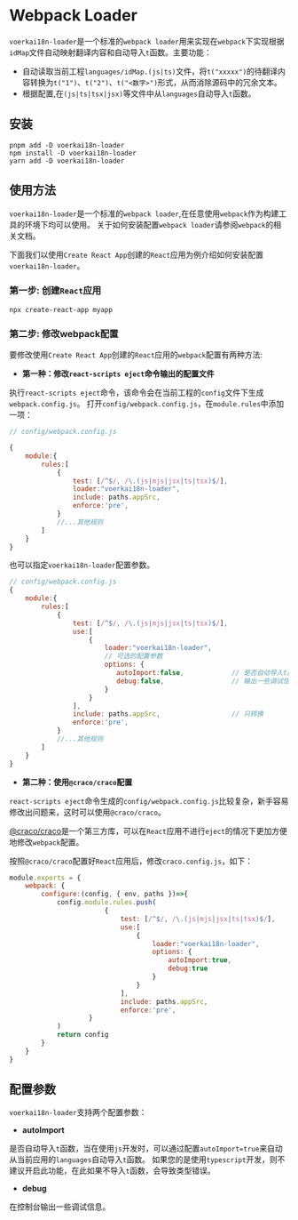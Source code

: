 # Webpack Loader

`voerkai18n-loader`是一个标准的`webpack loader`用来实现在`webpack`下实现根据`idMap`文件自动映射翻译内容和自动导入`t`函数。主要功能：

- 自动读取当前工程`languages/idMap.(js|ts)`文件，将`t("xxxxx")`的待翻译内容转换为`t("1")`、`t("2")`、`t("<数字>")`形式，从而消除源码中的冗余文本。
- 根据配置,在`(js|ts|tsx|jsx)`等文件中从`languages`自动导入`t`函数。

## 安装

```shell
pnpm add -D voerkai18n-loader
npm install -D voerkai18n-loader
yarn add -D voerkai18n-loader
```

## 使用方法

`voerkai18n-loader`是一个标准的`webpack loader`,在任意使用`webpack`作为构建工具的环境下均可以使用。
关于如何安装配置`webpack loader`请参阅`webpack`的相关文档。

下面我们以使用`Create React App`创建的`React`应用为例介绍如何安装配置`voerkai18n-loader`。

### 第一步: 创建`React`应用

```shell
npx create-react-app myapp
```
### 第二步: 修改webpack配置

要修改使用`Create React App`创建的`React`应用的`webpack`配置有两种方法:

- **第一种：修改`react-scripts eject`命令输出的配置文件**

执行`react-scripts eject`命令，该命令会在当前工程的`config`文件下生成`webpack.config.js`。
打开`config/webpack.config.js`，在`module.rules`中添加一项：

```javascript
// config/webpack.config.js

{
    module:{
        rules:[
            {
                test: [/^$/, /\.(js|mjs|jsx|ts|tsx)$/],
                loader:"voerkai18n-loader",
                include: paths.appSrc,
                enforce:'pre',
            }
            //...其他规则 
        ]
    }
}
```

也可以指定`voerkai18n-loader`配置参数。

```javascript
// config/webpack.config.js
{
    module:{
        rules:[
            {
                test: [/^$/, /\.(js|mjs|jsx|ts|tsx)$/],
                use:[
                    {
                        loader:"voerkai18n-loader",
                        // 可选的配置参数
                        options: {
                           autoImport:false,            // 是否自动导入t函数
                           debug:false,                 // 输出一些调试信息
                        }
                    }
                ],		                    
                include: paths.appSrc,                  // 只转换
                enforce:'pre',
            }
            //...其他规则 
        ]
    }
}
```


- **第二种：使用`@craco/craco`配置**

`react-scripts eject`命令生成的`config/webpack.config.js`比较复杂，新手容易修改出问题来，这时可以使用`@craco/craco`。

[@craco/craco](https://github.com/dilanx/craco)是一个第三方库，可以在`React`应用不进行`eject`的情况下更加方便地修改`webpack`配置。

按照`@craco/craco`配置好`React`应用后，修改`craco.config.js`，如下：

```javascript
module.exports = {
	webpack: {
		configure:(config, { env, paths })=>{
		    config.module.rules.push(
		                {
		                    test: [/^$/, /\.(js|mjs|jsx|ts|tsx)$/],
                            use:[
                                {
                                    loader:"voerkai18n-loader",
                                    options: {
                                        autoImport:true,
                                        debug:true
                                    }
                                }
                            ],		                    
                            include: paths.appSrc,
		                    enforce:'pre',
		            }
		    )
		    return config
		} 
    }
}
```
  
## 配置参数 

`voerkai18n-loader`支持两个配置参数：

- **autoImport**

是否自动导入`t`函数，当在使用`js`开发时，可以通过配置`autoImport=true`来自动从当前应用的`languages`自动导入`t`函数。
如果您的是使用`typescript`开发，则不建议开启此功能，在此如果不导入`t`函数，会导致类型错误。

- **debug**

在控制台输出一些调试信息。